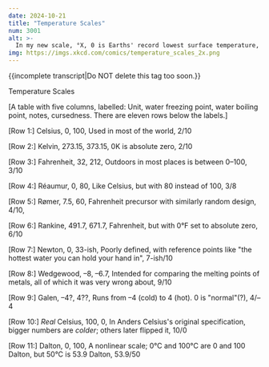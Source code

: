 ```yaml
---
date: 2024-10-21
title: "Temperature Scales"
num: 3001
alt: >-
  In my new scale, °X, 0 is Earths' record lowest surface temperature, 50 is the global average, and 100 is the record highest, with a linear scale between each point and adjustment every year as needed.
img: https://imgs.xkcd.com/comics/temperature_scales_2x.png
---
```

{{incomplete transcript|Do NOT delete this tag too soon.}}

Temperature Scales

[A table with five columns, labelled: Unit, water freezing point, water boiling point, notes, cursedness. There are eleven rows below the labels.]

[Row 1:] Celsius, 0, 100, Used in most of the world, 2/10

[Row 2:] Kelvin, 273.15, 373.15, 0K is absolute zero, 2/10

[Row 3:] Fahrenheit, 32, 212, Outdoors in most places is between 0–100, 3/10

[Row 4:] Réaumur, 0, 80, Like Celsius, but with 80 instead of 100, 3/8

[Row 5:] Rømer, 7.5, 60, Fahrenheit precursor with similarly random design, 4/10,

[Row 6:] Rankine, 491.7, 671.7, Fahrenheit, but with 0°F set to absolute zero, 6/10

[Row 7:] Newton, 0, 33-ish, Poorly defined, with reference points like "the hottest water you can hold your hand in", 7-ish/10

[Row 8:] Wedgewood, –8, –6.7, Intended for comparing the melting points of metals, all of which it was very wrong about, 9/10

[Row 9:] Galen, –4?, 4??, Runs from –4 (cold) to 4 (hot). 0 is "normal"(?), 4/–4

[Row 10:] *Real* Celsius, 100, 0, In Anders Celsius's original specification, bigger numbers are *colder*; others later flipped it, 10/0

[Row 11:] Dalton, 0, 100, A nonlinear scale; 0°C and 100°C are 0 and 100 Dalton, but 50°C is 53.9 Dalton, 53.9/50